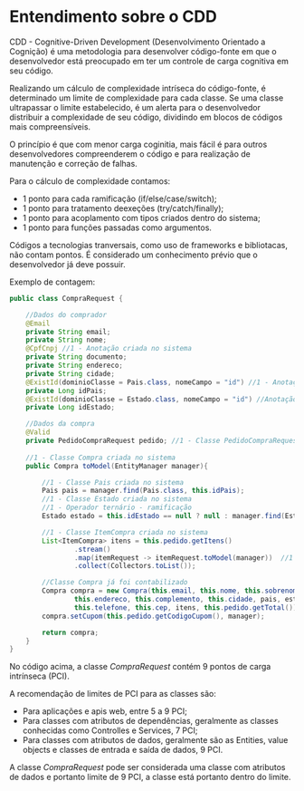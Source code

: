 # Entendimento sobre o CDD

CDD - Cognitive-Driven Development (Desenvolvimento Orientado a Cognição) é uma metodologia para desenvolver código-fonte em que o desenvolvedor está preocupado em ter um controle de carga cognitiva em seu código.

Realizando um cálculo de complexidade intríseca do código-fonte, é determinado um limite de complexidade para cada classe. Se uma classe ultrapassar o limite estabelecido, é um alerta para o desenvolvedor distribuir a complexidade de seu código, dividindo em blocos de códigos mais compreensíveis.

O princípio é que com menor carga coginitia, mais fácil é para outros desenvolvedores compreenderem o código e para realização de manutenção e correção de falhas.

Para o cálculo de complexidade contamos:

- 1 ponto para cada ramificação (if/else/case/switch);
- 1 ponto para tratamento deexeções (try/catch/finally);
- 1 ponto para acoplamento com tipos criados dentro do sistema;
- 1 ponto para funções passadas como argumentos.

Códigos a tecnologias tranversais, como uso de frameworks e bibliotacas, não contam pontos. É considerado um conhecimento prévio que o desenvolvedor já deve possuir.

Exemplo de contagem:

```java
public class CompraRequest {

    //Dados do comprador
    @Email
    private String email;
    private String nome;
    @CpfCnpj //1 - Anotação criada no sistema
    private String documento;
    private String endereco;
    private String cidade;
    @ExistId(dominioClasse = Pais.class, nomeCampo = "id") //1 - Anotação criada no sistema
    private Long idPais;
    @ExistId(dominioClasse = Estado.class, nomeCampo = "id") //Anotação criada no sistema, mas já foi contabilizada
    private Long idEstado;

    //Dados da compra
    @Valid
    private PedidoCompraRequest pedido; //1 - Classe PedidoCompraRequest criada no sistema
    
    //1 - Classe Compra criada no sistema
    public Compra toModel(EntityManager manager){

        //1 - Classe Pais criada no sistema
        Pais pais = manager.find(Pais.class, this.idPais);
        //1 - Classe Estado criada no sistema
        //1 - Operador ternário - ramificação
        Estado estado = this.idEstado == null ? null : manager.find(Estado.class, this.idEstado);

        //1 - Classe ItemCompra criada no sistema
        List<ItemCompra> itens = this.pedido.getItens()
                .stream()
                .map(itemRequest -> itemRequest.toModel(manager))  //1 - Função como parâmetro 
                .collect(Collectors.toList());

        //Classe Compra já foi contabilizado
        Compra compra = new Compra(this.email, this.nome, this.sobrenome, this.documento,
                this.endereco, this.complemento, this.cidade, pais, estado,
                this.telefone, this.cep, itens, this.pedido.getTotal());
        compra.setCupom(this.pedido.getCodigoCupom(), manager);

        return compra;
    }
}
```

No código acima, a classe *CompraRequest* contém 9 pontos de carga intrínseca (PCI).

A recomendação de limites de PCI para as classes são:
- Para aplicações e apis web, entre 5 a 9 PCI;
- Para classes com atributos de dependências, geralmente as classes conhecidas como Controlles e Services, 7 PCI;
- Para classes com atributos de dados, geralmente são as Entities, value objects e classes de entrada e saída de dados, 9 PCI.


A classe *CompraRequest* pode ser considerada uma classe com atributos de dados e portanto limite de 9 PCI, a classe está portanto dentro do limite.
